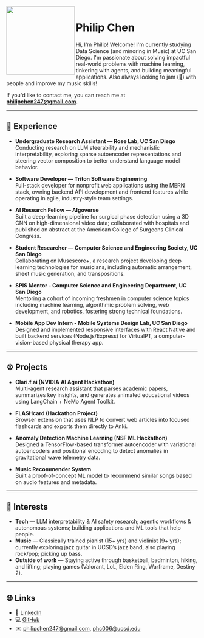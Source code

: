 <img src="headshot.jpg" width="180" align="left" />

# Philip Chen

Hi, I'm Philip! Welcome! I'm currently studying Data Science (and minoring in Music) at UC San Diego. I'm passionate about solving impactful real-world problems with machine learning, tinkering with agents, and building meaningful applications. Also always looking to jam (🎸) with people and improve my music skills!

If you'd like to contact me, you can reach me at **philipchen247@gmail.com**.

---

## 🧪 Experience

- **Undergraduate Research Assistant — Rose Lab, UC San Diego**  
  Conducting research on LLM steerability and mechanistic interpretability, exploring sparse autoencoder representations and steering vector composition to better understand language model behavior.

- **Software Developer — Triton Software Engineering**  
  Full-stack developer for nonprofit web applications using the MERN stack, owning backend API development and frontend features while operating in agile, industry-style team settings.
  
- **AI Research Fellow — Algoverse**  
  Built a deep-learning pipeline for surgical phase detection using a 3D CNN on high-dimensional video data; collaborated with hospitals and published an abstract at the American College of Surgeons Clinical Congress.

- **Student Researcher — Computer Science and Engineering Society, UC San Diego**  
  Collaborating on Musescore+, a research project developing deep learning technologies for musicians, including automatic arrangement, sheet music generation, and transpositions.

- **SPIS Mentor - Computer Science and Engineering Department, UC San Diego**  
  Mentoring a cohort of incoming freshmen in computer science topics including machine learning, algorithmic problem solving, web development, and robotics, fostering strong technical foundations.

- **Mobile App Dev Intern - Mobile Systems Design Lab, UC San Diego**  
  Designed and implemented responsive interfaces with React Native and built backend services (Node.js/Express) for VirtualPT, a computer-vision-based physical therapy app.

---

## ⚙️ Projects

- **Clari.f.ai (NVIDIA AI Agent Hackathon)**  
  Multi-agent research assistant that parses academic papers, summarizes key insights, and generates animated educational videos using LangChain + NeMo Agent Toolkit.

- **FLASHcard (Hackathon Project)**  
  Browser extension that uses NLP to convert web articles into focused flashcards and exports them directly to Anki.

- **Anomaly Detection Machine Learning (NSF ML Hackathon)**  
  Designed a TensorFlow-based transformer autoencoder with variational autoencoders and positional encoding to detect anomalies in gravitational wave telemetry data.

- **Music Recommender System**  
  Built a proof-of-concept ML model to recommend similar songs based on audio features and metadata.
  
---

## 🎯 Interests

- **Tech** — LLM interpretability & AI safety research; agentic workflows & autonomous systems; building applications and ML tools that help people.
- **Music** — Classically trained pianist (15+ yrs) and violinist (9+ yrs); currently exploring jazz guitar in UCSD’s jazz band, also playing rock/pop; picking up bass.
- **Outside of work** — Staying active through basketball, badminton, hiking, and lifting; playing games (Valorant, LoL, Elden Ring, Warframe, Destiny 2).

---

## 🌐 Links

- 🔗 [LinkedIn](https://www.linkedin.com/in/philip-chen-5284a2246)  
- 💻 [GitHub](https://github.com/philip-chen6)  
- ✉️ philipchen247@gmail.com, phc006@ucsd.edu
